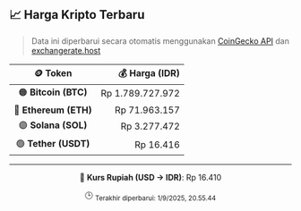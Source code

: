 

<!-- HARGA_KRIPTO -->
## 📈 Harga Kripto Terbaru

> Data ini diperbarui secara otomatis menggunakan [CoinGecko API](https://www.coingecko.com/) dan [exchangerate.host](https://exchangerate.host/)

<div align="center">

| 🪙 Token | 💰 Harga (IDR) |
|:------:|---------------:|
| 🟠 **Bitcoin (BTC)**   | Rp 1.789.727.972 |
| 🔵 **Ethereum (ETH)**  | Rp 71.963.157 |
| 🟣 **Solana (SOL)**    | Rp 3.277.472 |
| 🟢 **Tether (USDT)**   | Rp 16.416 |

---

💱 **Kurs Rupiah (USD → IDR)**: Rp 16.410

🕒 <sub>Terakhir diperbarui: 1/9/2025, 20.55.44</sub>

</div>
<!-- /HARGA_KRIPTO -->